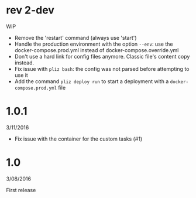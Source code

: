 # rev 2-dev
WIP

- Remove the 'restart' command (always use 'start')
- Handle the production environment with the option `--env`: use the docker-compose.prod.yml instead of docker-compose.override.yml
- Don't use a hard link for config files anymore. Classic file's content copy instead.
- Fix issue with `pliz bash`: the config was not parsed before attempting to use it
- Add the command `pliz deploy run` to start a deployment with a `docker-compose.prod.yml` file


# 1.0.1
3/11/2016

- Fix issue with the container for the custom tasks (#1)


# 1.0
3/08/2016

First release
